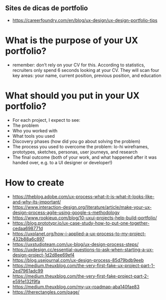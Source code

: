 ## Sites de dicas de portfolio

- https://careerfoundry.com/en/blog/ux-design/ux-design-portfolio-tips

# What is the purpose of your UX portfolio?
- remember: don’t rely on your CV for this. According to statistics, recruiters only spend 6 seconds looking at your CV. They will scan four key areas: your name, current position, previous position, and education

# What should you put in your UX portfolio?
- For each project, I expect to see:
- The problem
- Who you worked with
- What tools you used
- Discovery phases (how did you go about solving the problem)
- The process you used to overcome the problem: lo-hi wireframes, prototypes, sketches, personas, user journeys, and research
- The final outcome (both of your work, and what happened after it was handed over, e.g. to a UI designer or developer!)

# How to create
- https://theblog.adobe.com/ux-process-what-it-is-what-it-looks-like-and-why-its-important/
- https://www.interaction-design.org/literature/article/make-your-ux-design-process-agile-using-google-s-methodology
- https://www.rookieup.com/blog/10-uxui-projects-help-build-portfolio/
- https://blog.prototypr.io/ux-case-study-how-to-put-one-together-cedaa698771d
- https://uxplanet.org/how-i-applied-a-ux-process-to-my-project-432b88a6c897
- https://uxstudioteam.com/ux-blog/ux-design-process-steps/
- https://uxdesign.cc/essential-questions-to-ask-when-starting-a-ux-design-project-1d2d8ee69ef4
- https://blog.usejournal.com/ux-design-process-85d79bdb9eeb
- https://medium.theuxblog.com/the-very-first-fake-ux-project-part-1-2ed7961adc99
- https://medium.theuxblog.com/the-very-first-fake-project-part-2-e591e132f9fa
- https://medium.theuxblog.com/my-ux-roadmap-aba140fae83
- https://therectangles.com/page/






